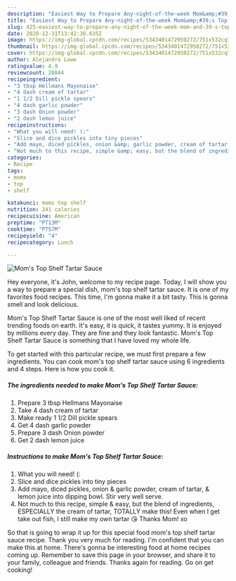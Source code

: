 ```yaml
---
description: "Easiest Way to Prepare Any-night-of-the-week Mom&amp;#39;s Top Shelf Tartar Sauce"
title: "Easiest Way to Prepare Any-night-of-the-week Mom&amp;#39;s Top Shelf Tartar Sauce"
slug: 425-easiest-way-to-prepare-any-night-of-the-week-mom-and-39-s-top-shelf-tartar-sauce
date: 2020-12-31T13:42:38.635Z
image: https://img-global.cpcdn.com/recipes/5343401472950272/751x532cq70/moms-top-shelf-tartar-sauce-recipe-main-photo.jpg
thumbnail: https://img-global.cpcdn.com/recipes/5343401472950272/751x532cq70/moms-top-shelf-tartar-sauce-recipe-main-photo.jpg
cover: https://img-global.cpcdn.com/recipes/5343401472950272/751x532cq70/moms-top-shelf-tartar-sauce-recipe-main-photo.jpg
author: Alejandro Lowe
ratingvalue: 4.9
reviewcount: 20844
recipeingredient:
- "3 tbsp Hellmans Mayonaise"
- "4 dash cream of tartar"
- "1 1/2 Dill pickle spears"
- "4 dash garlic powder"
- "3 dash Onion powder"
- "2 dash lemon juice"
recipeinstructions:
- "What you will need! (:"
- "Slice and dice pickles into tiny pieces"
- "Add mayo, diced pickles, onion &amp; garlic powder, cream of tartar, &amp; lemon juice into dipping bowl. Stir very well serve."
- "Not much to this recipe, simple &amp; easy, but the blend of ingredients, ESPECIALLY the cream of tartar, TOTALLY make this! Even when I get take out fish, I still make my own tartar 😘 Thanks Mom! xo"
categories:
- Recipe
tags:
- moms
- top
- shelf

katakunci: moms top shelf 
nutrition: 241 calories
recipecuisine: American
preptime: "PT13M"
cooktime: "PT57M"
recipeyield: "4"
recipecategory: Lunch

---
```



![Mom&#39;s Top Shelf Tartar Sauce](https://img-global.cpcdn.com/recipes/5343401472950272/751x532cq70/moms-top-shelf-tartar-sauce-recipe-main-photo.jpg)

Hey everyone, it's John, welcome to my recipe page. Today, I will show you a way to prepare a special dish, mom&#39;s top shelf tartar sauce. It is one of my favorites food recipes. This time, I'm gonna make it a bit tasty. This is gonna smell and look delicious.



Mom&#39;s Top Shelf Tartar Sauce is one of the most well liked of recent trending foods on earth. It's easy, it is quick, it tastes yummy. It is enjoyed by millions every day. They are fine and they look fantastic. Mom&#39;s Top Shelf Tartar Sauce is something that I have loved my whole life.


To get started with this particular recipe, we must first prepare a few ingredients. You can cook mom&#39;s top shelf tartar sauce using 6 ingredients and 4 steps. Here is how you cook it.

<!--inarticleads1-->

##### The ingredients needed to make Mom&#39;s Top Shelf Tartar Sauce:

1. Prepare 3 tbsp Hellmans Mayonaise
1. Take 4 dash cream of tartar
1. Make ready 1 1/2 Dill pickle spears
1. Get 4 dash garlic powder
1. Prepare 3 dash Onion powder
1. Get 2 dash lemon juice




<!--inarticleads2-->

##### Instructions to make Mom&#39;s Top Shelf Tartar Sauce:

1. What you will need! (:
1. Slice and dice pickles into tiny pieces
1. Add mayo, diced pickles, onion &amp; garlic powder, cream of tartar, &amp; lemon juice into dipping bowl. Stir very well serve.
1. Not much to this recipe, simple &amp; easy, but the blend of ingredients, ESPECIALLY the cream of tartar, TOTALLY make this! Even when I get take out fish, I still make my own tartar 😘 Thanks Mom! xo




So that is going to wrap it up for this special food mom&#39;s top shelf tartar sauce recipe. Thank you very much for reading. I'm confident that you can make this at home. There's gonna be interesting food at home recipes coming up. Remember to save this page in your browser, and share it to your family, colleague and friends. Thanks again for reading. Go on get cooking!
